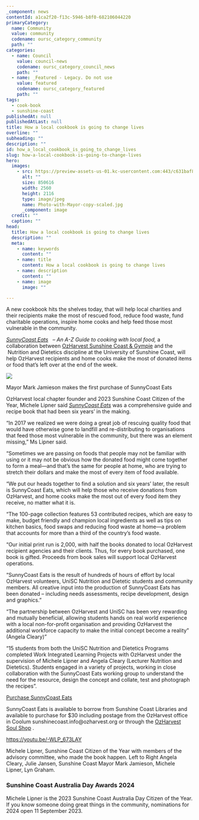 ```yaml
---
_component: news
contentId: a1ca2f20-f13c-5946-b8f0-682106044220
primaryCategory:
  name: Community
  value: community
  codename: oursc_category_community
  path: ""
categories:
  - name: Council
    value: council-news
    codename: oursc_category_council_news
    path: ""
  - name: _Featured - Legacy. Do not use
    value: featured
    codename: oursc_category_featured
    path: ""
tags:
  - cook-book
  - sunshine-coast
publishedAt: null
publishedAtLast: null
title: How a local cookbook is going to change lives
overline: ""
subheading: ""
description: ""
id: how_a_local_cookbook_is_going_to_change_lives
slug: how-a-local-cookbook-is-going-to-change-lives
hero:
  images:
    - src: https://preview-assets-us-01.kc-usercontent.com:443/c631baf8-1b46-001f-580c-d0001b68b4a8/41012e95-a890-4813-83ee-608a35caab9e/Photo-with-Mayor-copy-scaled.jpg
      alt: ""
      size: 850616
      width: 2560
      height: 2116
      type: image/jpeg
      name: Photo-with-Mayor-copy-scaled.jpg
      _component: image
  credit: ""
  caption: ""
head:
  title: How a local cookbook is going to change lives
  description: ""
  meta:
    - name: keywords
      content: ""
    - name: title
      content: How a local cookbook is going to change lives
    - name: description
      content: ""
    - name: image
      image: ""

---
```

A new cookbook hits the shelves today, that will help local charities and their recipients make the most of rescued food, reduce food waste, fund charitable operations, inspire home cooks and help feed those most vulnerable in the community.

[*SunnyCoast Eats*](https://events.ozharvest.org./shop/viewitem/sunshine-coast-cookbook)
  *– An A-Z Guide to cooking with local food,* a collaboration between [OzHarvest Sunshine Coast & Gympie](https://www.ozharvest.org/your-local-ozharvest/sunshine-coast/)
&#x20;and the  Nutrition and Dietetics discipline at the University of Sunshine Coast, will help OzHarvest recipients and home cooks make the most of donated items or food that’s left over at the end of the week.

![](https://preview-assets-us-01.kc-usercontent.com:443/c631baf8-1b46-001f-580c-d0001b68b4a8/33ca9aa3-fa73-4e50-8742-ee99b5ecf10e/SunnyCoast-Eats-Mayor-Jamieson-makes-the-first-purchase-copy-1024x576.jpg)

Mayor Mark Jamieson makes the first purchase of SunnyCoast Eats

OzHarvest local chapter founder and 2023 Sunshine Coast Citizen of the Year, Michele Lipner said [*SunnyCoast Eats*](https://events.ozharvest.org./shop/viewitem/sunshine-coast-cookbook)
&#x20;was a comprehensive guide and recipe book that had been six years’ in the making.

“In 2017 we realized we were doing a great job of rescuing quality food that would have otherwise gone to landfill and re-distributing to organisations that feed those most vulnerable in the community, but there was an element missing,” Ms Lipner said.

“Sometimes we are passing on foods that people may not be familiar with using or it may not be obvious how the donated food might come together to form a meal—and that’s the same for people at home, who are trying to stretch their dollars and make the most of every item of food available.

“We put our heads together to find a solution and six years’ later, the result is SunnyCoast Eats, which will help those who receive donations from OzHarvest, and home cooks make the most out of every food item they receive, no matter what it is.

“The 100-page collection features 53 contributed recipes, which are easy to make, budget friendly and champion local ingredients as well as tips on kitchen basics, food swaps and reducing food waste at home—a problem that accounts for more than a third of the country’s food waste.

“Our initial print run is 2,000, with half the books donated to local OzHarvest recipient agencies and their clients. Thus, for every book purchased, one book is gifted. Proceeds from book sales will support local OzHarvest operations.

“SunnyCoast Eats is the result of hundreds of hours of effort by local OzHarvest volunteers, UniSC Nutrition and Dietetic students and community members. All creative input into the production of SunnyCoast Eats has been donated – including needs assessments, recipe development, design and graphics.”

“The partnership between OzHarvest and UniSC has been very rewarding and mutually beneficial, allowing students hands on real world experience with a local non-for-profit organisation and providing OzHarvest the additional workforce capacity to make the initial concept become a reality” (Angela Cleary)”

“15 students from both the UniSC Nutrition and Dietetics Programs completed Work Integrated Learning Projects with OzHarvest under the supervision of Michele Lipner and Angela Cleary (Lecturer Nutrition and Dietetics). Students engaged in a variety of projects, working in close collaboration with the SunnyCoast Eats working group to understand the need for the resource, design the concept and collate, test and photograph the recipes”.

[Purchase SunnyCoast Eats](https://events.ozharvest.org/shop/viewitem/sunshine-coast-cookbook)


SunnyCoast Eats is available to borrow from Sunshine Coast Libraries and available to purchase for $30 including postage from the OzHarvest office in Coolum sunshinecoast.info\@ozharvest.org or through the [OzHarvest Soul Shop](https://events.ozharvest.org/shop/viewitem/sunshine-coast-cookbook)
.

<https://youtu.be/-WLP_673LAY>


Michele Lipner, Sunshine Coast Citizen of the Year with members of the advisory committee, who made the book happen. Left to Right Angela Cleary, Julie Jansen, Sunshine Coast Mayor Mark Jamieson, Michele Lipner, Lyn Graham.

### Sunshine Coast Australia Day Awards 2024

Michele Lipner is the 2023 Sunshine Coast Australia Day Citizen of the Year. If you know someone doing great things in the community, nominations for 2024 open 11 September 2023.
